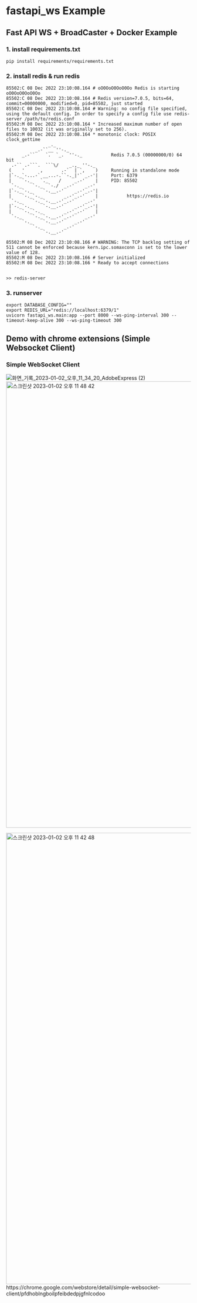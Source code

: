 # fastapi_ws Example 
## Fast API WS + BroadCaster + Docker Example

### 1. install requirements.txt
```
pip install requirements/requirements.txt
```

### 2. install redis & run redis
```
85502:C 08 Dec 2022 23:10:08.164 # oO0OoO0OoO0Oo Redis is starting oO0OoO0OoO0Oo
85502:C 08 Dec 2022 23:10:08.164 # Redis version=7.0.5, bits=64, commit=00000000, modified=0, pid=85502, just started
85502:C 08 Dec 2022 23:10:08.164 # Warning: no config file specified, using the default config. In order to specify a config file use redis-server /path/to/redis.conf
85502:M 08 Dec 2022 23:10:08.164 * Increased maximum number of open files to 10032 (it was originally set to 256).
85502:M 08 Dec 2022 23:10:08.164 * monotonic clock: POSIX clock_gettime
                _._
           _.-``__ ''-._
      _.-``    `.  `_.  ''-._           Redis 7.0.5 (00000000/0) 64 bit
  .-`` .-```.  ```\/    _.,_ ''-._
 (    '      ,       .-`  | `,    )     Running in standalone mode
 |`-._`-...-` __...-.``-._|'` _.-'|     Port: 6379
 |    `-._   `._    /     _.-'    |     PID: 85502
  `-._    `-._  `-./  _.-'    _.-'
 |`-._`-._    `-.__.-'    _.-'_.-'|
 |    `-._`-._        _.-'_.-'    |           https://redis.io
  `-._    `-._`-.__.-'_.-'    _.-'
 |`-._`-._    `-.__.-'    _.-'_.-'|
 |    `-._`-._        _.-'_.-'    |
  `-._    `-._`-.__.-'_.-'    _.-'
      `-._    `-.__.-'    _.-'
          `-._        _.-'
              `-.__.-'

85502:M 08 Dec 2022 23:10:08.166 # WARNING: The TCP backlog setting of 511 cannot be enforced because kern.ipc.somaxconn is set to the lower value of 128.
85502:M 08 Dec 2022 23:10:08.166 # Server initialized
85502:M 08 Dec 2022 23:10:08.166 * Ready to accept connections


>> redis-server
```

### 3. runserver
```
export DATABASE_CONFIG=""
export REDIS_URL="redis://localhost:6379/1"
uvicorn fastapi_ws.main:app --port 8000 --ws-ping-interval 300 --timeout-keep-alive 300 --ws-ping-timeout 300
```


## Demo with chrome extensions (Simple Websocket Client)
### Simple WebSocket Client

![화면_기록_2023-01-02_오후_11_34_20_AdobeExpress (2)](https://user-images.githubusercontent.com/16227780/210246428-3617bf8a-85bf-4260-b70c-ca61502cc881.gif)
<img width="1216" alt="스크린샷 2023-01-02 오후 11 48 42" src="https://user-images.githubusercontent.com/16227780/210247022-a5ff0f14-2393-4cdf-a464-6aca8faaffa8.png">

<img width="1230" alt="스크린샷 2023-01-02 오후 11 42 48" src="https://user-images.githubusercontent.com/16227780/210246345-effd6916-da2c-47b4-bd2e-ff467f539bb1.png">
https://chrome.google.com/webstore/detail/simple-websocket-client/pfdhoblngboilpfeibdedpjgfnlcodoo
